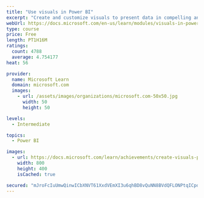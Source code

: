```yaml
---
title: "Use visuals in Power BI"
excerpt: "Create and customize visuals to present data in compelling and insightful ways."
webUrl: https://docs.microsoft.com/en-us/learn/modules/visuals-in-power-bi/
type: course
price: Free
length: PT1H16M
ratings:
  count: 4788
  average: 4.754177
heat: 56

provider:
  name: Microsoft Learn
  domain: microsoft.com
  images:
    - url: /assets/images/organizations/microsoft.com-50x50.jpg
      width: 50
      height: 50

levels:
  - Intermediate

topics:
  - Power BI

images:
  - url: https://docs.microsoft.com/learn/achievements/create-visuals-power-bi-desktop-social.png
    width: 800
    height: 400
    isCached: true

secured: "mJroFcIuUmwQinwICbXNVT61XxdVEmXI3u6qhBD8vQuNN8BVdQFLONPtqICpdRexxlUhd2UX99xajqUsC76FaYkQ8wEQ5ypLRrh68s8Rfef3JIQz6zwINfUBiRLiypFcyTOe8YdQGJhodfw2f7SFP2/YGis/Om/O4PeQkPNDyLucaEg+M10W9nI2gm6sg3xMzFEql3dNyKFyJdakwgvQuuzEYSZpCQb0bNWdnnlWrz46j4ewTtp6cPB4Ladi2MBLAQArp39sdW11mwWrIsY0z3RDtnLfg6kRd0NEonv8aVDoUXwUetRXh3/ofZ0RBQr7CFPE4aWd+VgqdJmCcr81uWmxBqVFFmKYvcm8LpNA0VgsD+pNidMYjP9Tc9GESb7ZZMCZaBFYvxXMhl3IOsITl1aU1zbVv22DRE/4PfXBTBE=;mPvaITAC+wArmNEUozqrrA=="
---
```


